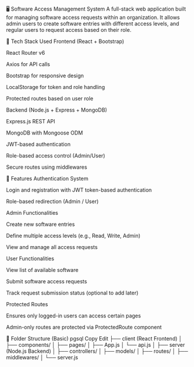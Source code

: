 🖥️ Software Access Management System
A full-stack web application built for managing software access requests within an organization. It allows admin users to create software entries with different access levels, and regular users to request access based on their role.

🚀 Tech Stack Used
Frontend (React + Bootstrap)

React Router v6

Axios for API calls

Bootstrap for responsive design

LocalStorage for token and role handling

Protected routes based on user role

Backend (Node.js + Express + MongoDB)

Express.js REST API

MongoDB with Mongoose ODM

JWT-based authentication

Role-based access control (Admin/User)

Secure routes using middlewares

🔐 Features
Authentication System

Login and registration with JWT token-based authentication

Role-based redirection (Admin / User)

Admin Functionalities

Create new software entries

Define multiple access levels (e.g., Read, Write, Admin)

View and manage all access requests

User Functionalities

View list of available software

Submit software access requests

Track request submission status (optional to add later)

Protected Routes

Ensures only logged-in users can access certain pages

Admin-only routes are protected via ProtectedRoute component

📁 Folder Structure (Basic)
pgsql
Copy
Edit
├── client (React Frontend)
│   ├── components/
│   ├── pages/
│   ├── App.js
│   └── api.js
│
├── server (Node.js Backend)
│   ├── controllers/
│   ├── models/
│   ├── routes/
│   ├── middlewares/
│   └── server.js
